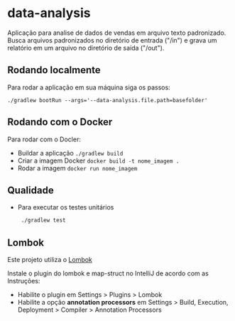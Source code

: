 # data-analysis
Aplicação para analise de dados de vendas em arquivo texto padronizado.
Busca arquivos padronizados no diretório de entrada ("/in") e grava um relatório em um arquivo no diretório de saída ("/out").

## Rodando localmente
Para rodar a aplicação em sua máquina siga os passos: 

   ``` ./gradlew bootRun --args='--data-analysis.file.path=basefolder' ```

## Rodando com o Docker
Para rodar com o Docler: 
- Buildar a aplicação
    ``` ./gradlew build ```
- Criar a imagem Docker
    ``` docker build -t nome_imagem . ```
- Rodar a imagem 
    ``` docker run nome_imagem ```

## Qualidade
- Para executar os testes unitários
   ```sh
    ./gradlew test
   ```

## Lombok
Este projeto utiliza o [Lombok](https://projectlombok.org/)

Instale o plugin do lombok e map-struct no IntelliJ de acordo com as Instruções:
- Habilite o plugin em Settings > Plugins > Lombok
- Habilite a opção **annotation processors** em Settings > Build, Execution, Deployment > Compiler > Annotation Processors  
